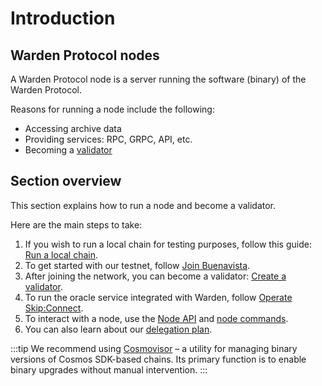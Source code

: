 ﻿---
sidebar_position: 1
---

# Introduction

## Warden Protocol nodes

A Warden Protocol node is a server running the software (binary) of the Warden Protocol.

Reasons for running a node include the following:

- Accessing archive data
- Providing services: RPC, GRPC, API, etc.
- Becoming a [validator](/learn/glossary#validator)

## Section overview

This section explains how to run a node and become a validator.

Here are the main steps to take:

1. If you wish to run a local chain for testing purposes, follow this guide: [Run a local chain](run-a-local-chain).
2. To get started with our testnet, follow [Join Buenavista](buenavista-testnet/join-buenavista).
3. After joining the network, you can become a validator: [Create a validator](create-a-validator).
4. To run the oracle service integrated with Warden, follow [Operate Skip:Connect](operate-skip-connect).
4. To interact with a node, use the [Node API](node-api-reference) and [node commands](node-commands).
5. You can also learn about our [delegation plan](delegation-plan).

:::tip
We recommend using [Cosmovisor](https://docs.archway.io/validators/running-a-node/cosmovisor) – a utility for managing binary versions of Cosmos SDK-based chains. Its primary function is to enable binary upgrades without manual intervention.
:::

